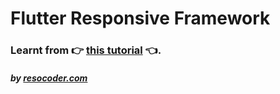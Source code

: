 # Flutter Responsive Framework

### Learnt from :point_right: [this tutorial](https://resocoder.com/responsive-flutter-tutorial) :point_left:.

#### _by [resocoder.com](https://resocoder.com)_
